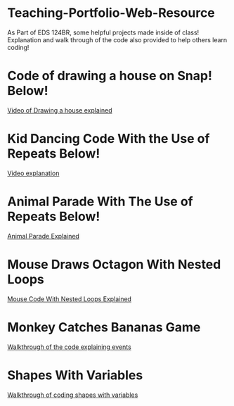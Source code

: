 # Teaching-Portfolio-Web-Resource

As Part of EDS 124BR, some helpful projects made inside of class! Explanation and walk through of the code also provided to help others learn coding!

# Code of drawing a house on Snap! Below!
  [Video of Drawing a house explained](https://www.youtube.com/watch?v=_aAkfPFLLos)

# Kid Dancing Code With the Use of Repeats Below!
[Video explanation](https://youtu.be/zv0HQvltPH8)

# Animal Parade With The Use of Repeats Below!
[Animal Parade Explained](https://youtu.be/31XCvEdDD64)

# Mouse Draws Octagon With Nested Loops
[Mouse Code With Nested Loops Explained](https://youtu.be/cv7BR8CQs5g)

# Monkey Catches Bananas Game
[Walkthrough of the code explaining events](https://youtu.be/IrpaqyYnTus)

# Shapes With Variables
[Walkthrough of coding shapes with variables]()
